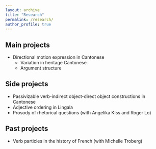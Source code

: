 ```yaml
---
layout: archive
title: "Research"
permalink: /research/
author_profile: true
---
```


## Main projects

* Directional motion expression in Cantonese
  * Variation in heritage Cantonese
  * Argument structure

## Side projects

* Passivizable verb-indirect object-direct object constructions in Cantonese
* Adjective ordering in Lingala
* Prosody of rhetorical questions (with Angelika Kiss and Roger Lo)

## Past projects

* Verb particles in the history of French (with Michelle Troberg)
